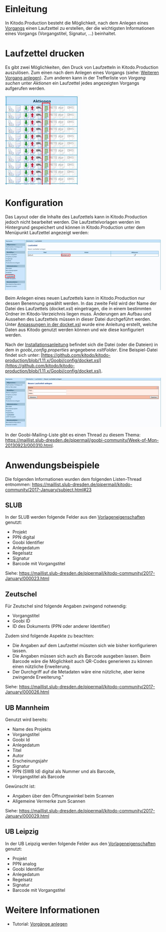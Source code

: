 # Einleitung
In Kitodo.Production besteht die Möglichkeit, nach dem Anlegen eines [Vorgangs](https://github.com/kitodo/kitodo-production/wiki/Vorgang) einen Laufzettel zu erstellen, der die wichtigsten Informationen eines Vorgangs (Vorgangstitel, Signatur, ...) beinhaltet.

# Laufzettel drucken 
Es gibt zwei Möglichkeiten, den Druck von Laufzetteln in Kitodo.Production auszulösen. Zum einen nach dem Anlegen eines Vorgangs (siehe: [Weiteren Vorgang anlegen](https://github.com/kitodo/kitodo-production/wiki/Neuen-Vorgang-anlegen#weiteren-vorgang-anlegen)). Zum anderen kann in der Trefferliste von _Vorgang suchen_ unter _Aktionen_ ein Laufzettel jedes angezeigten Vorgangs aufgerufen werden. 

![](images/Laufzettel3.jpg)


# Konfiguration
Das Layout oder die Inhalte des Laufzettels kann in Kitodo.Production jedoch nicht bearbeitet werden. Die Laufzettelvorlagen werden im Hintergrund gespeichert und können in Kitodo.Production unter dem Menüpunkt Laufzettel angezeigt werden:

![](images/Laufzettel1.jpg)

Beim Anlegen eines neuen Laufzettels kann in Kitodo.Production nur dessen Benennung gewählt werden. In das zweite Feld wird der Name der Datei des Laufzettels (docket.xsl) eingetragen, die in einem bestimmten Ordner im Kitodo-Verzeichnis liegen muss. Änderungen am Aufbau und Aussehen des Laufzettels müssen in dieser Datei durchgeführt werden. Unter [Anpassungen in der docket.xsl](https://github.com/kitodo/kitodo-production/wiki/Anpassungen-in-der-docket.xsl) wurde eine Anleitung erstellt, welche Daten aus Kitodo genutzt werden können und wie diese konfiguriert werden. 

Nach der [Installationsanleitung](https://github.com/kitodo/kitodo-production/wiki/Installationsanleitung-f%C3%BCr-Kitodo.Production-1.10) befindet sich die Datei (oder die Dateien) in dem in *goobi_config.properties* angegebene *xsltFolder*. 
Eine Beispiel-Datei findet sich unter: [https://github.com/kitodo/kitodo-production/blob/1.11.x/Goobi/config/docket.xsl](https://github.com/kitodo/kitodo-production/blob/1.11.x/Goobi/config/docket.xsl). 

![](images/Laufzettel2.jpg)

In der Goobi-Mailing-Liste gibt es einen Thread zu diesem Thema: https://maillist.slub-dresden.de/pipermail/goobi-community/Week-of-Mon-20130923/000310.html. 

# Anwendungsbeispiele

Die folgenden Informationen wurden dem folgenden Listen-Thread entnommen: 
https://maillist.slub-dresden.de/pipermail/kitodo-community/2017-January/subject.html#23 

## SLUB 
In der SLUB werden folgende Felder aus den [Vorlageneigenschaften](https://github.com/kitodo/kitodo-production/wiki/Vorgangsdetails---Physische-Vorlagen) genutzt: 

* Projekt 
* PPN digital 
* Goobi Identifier 
* Anlegedatum 
* Regelsatz 
* Signatur 
* Barcode mit Vorgangstitel 

Siehe: https://maillist.slub-dresden.de/pipermail/kitodo-community/2017-January/000023.html

## Zeutschel 
Für Zeutschel sind folgende Angaben zwingend notwendig: 

* Vorgangstitel
* Goobi ID
* ID des Dokuments (PPN oder anderer Identifier)

Zudem sind folgende Aspekte zu beachten: 

* Die Angaben auf dem Laufzettel müssten sich wie bisher konfigurieren lassen.
* Die Angaben müssen sich auch als Barcode ausgeben lassen.
Beim Barcode wäre die Möglichkeit auch QR-Codes generieren
zu können einen nützliche Erweiterung.
* Der Durchgriff auf die Metadaten wäre eine nützliche,
aber keine zwingende Erweiterung."

Siehe: https://maillist.slub-dresden.de/pipermail/kitodo-community/2017-January/000026.html

## UB Mannheim
Genutzt wird bereits: 

* Name des Projekts 
* Vorgangstitel 
* Goobi Id
* Anlegedatum
* Titel
* Autor
* Erscheinungsjahr
* Signatur
* PPN (SWB Id) digital als Nummer und als Barcode, 
* Vorgangstitel als Barcode


Gewünscht ist: 

* Angaben über den Öffnungswinkel beim Scannen 
* Allgemeine Vermerke zum Scannen

Siehe: https://maillist.slub-dresden.de/pipermail/kitodo-community/2017-January/000029.html


## UB Leipzig
In der UB Leipzig werden folgende Felder aus den [Vorlageneigenschaften](https://github.com/kitodo/kitodo-production/wiki/Vorgangsdetails---Physische-Vorlagen) genutzt: 

* Projekt
* PPN analog
* Goobi Identifier
* Anlegedatum
* Regelsatz
* Signatur
* Barcode mit Vorgangstitel

# Weitere Informationen
* Tutorial: [Vorgänge anlegen](https://github.com/kitodo/kitodo-tutorials/blob/master/kitodo2/05_vorgaenge-anlegen.md)